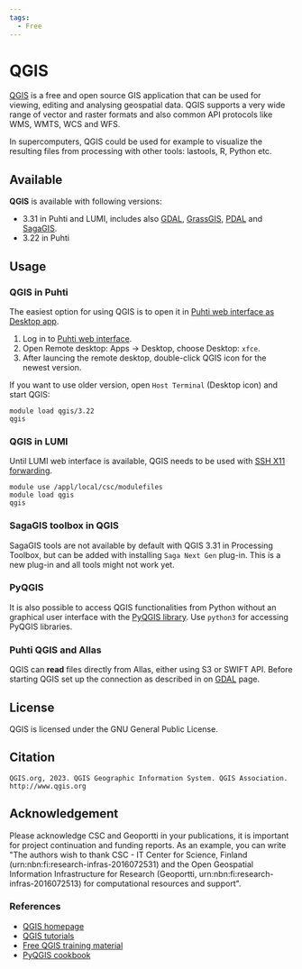 ```yaml
---
tags:
  - Free
---
```


# QGIS

[QGIS](https://qgis.org/en/site/) is a free and open source GIS application that can be used for viewing, editing and analysing geospatial data. QGIS supports a very wide range of vector and raster formats and also common API protocols like WMS, WMTS, WCS and WFS. 

In supercomputers, QGIS could be used for example to visualize the resulting files from processing with other tools: lastools, R, Python etc.


## Available

__QGIS__ is available with following versions:

* 3.31 in Puhti and LUMI, includes also [GDAL](gdal.md), [GrassGIS](grass.md), [PDAL](pdal.md) and [SagaGIS](saga-gis.md). 
* 3.22 in Puhti

## Usage

### QGIS in Puhti

The easiest option for using QGIS is to open it in [Puhti web interface as Desktop app](../computing/webinterface/desktop.md).

1. Log in to [Puhti web interface](https://puhti.csc.fi). 
2. Open Remote desktop: Apps -> Desktop, choose Desktop: `xfce`. 
3. After launcing the remote desktop, double-click QGIS icon for the newest version.

If you want to use older version, open `Host Terminal` (Desktop icon) and start QGIS:

```
module load qgis/3.22
qgis
```

### QGIS in LUMI

Until LUMI web interface is available, QGIS needs to be used with [SSH X11 forwarding](../computing/connecting.md#using-graphical-applications).

```
module use /appl/local/csc/modulefiles
module load qgis
qgis
```

### SagaGIS toolbox in QGIS

SagaGIS tools are not available by default with QGIS 3.31 in Processing Toolbox, but can be added with installing `Saga Next Gen` plug-in. This is a new plug-in and all tools might not work yet.  

### PyQGIS

It is also possible to access QGIS functionalities from Python without an graphical user interface with the [PyQGIS library](https://docs.qgis.org/testing/en/docs/pyqgis_developer_cookbook/). Use `python3` for accessing PyQGIS libraries.


### Puhti QGIS and Allas

QGIS can __read__ files directly from Allas, either using S3 or SWIFT API. Before starting QGIS set up the connection as described in on [GDAL](gdal.md) page.

## License 

QGIS is licensed under the GNU General Public License.

## Citation

```QGIS.org, 2023. QGIS Geographic Information System. QGIS Association. http://www.qgis.org```

## Acknowledgement

Please acknowledge CSC and Geoportti in your publications, it is important for project continuation and funding reports.
As an example, you can write "The authors wish to thank CSC - IT Center for Science, Finland (urn:nbn:fi:research-infras-2016072531) and the Open Geospatial Information Infrastructure for Research (Geoportti, urn:nbn:fi:research-infras-2016072513) for computational resources and support".


### References

* [QGIS homepage](https://www.qgis.org/)
* [QGIS tutorials](https://www.qgistutorials.com/en/)
* [Free QGIS training material](https://qgis.org/en/site/forusers/trainingmaterial/index.html)
* [PyQGIS cookbook](https://docs.qgis.org/testing/en/docs/pyqgis_developer_cookbook/)

